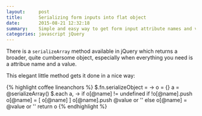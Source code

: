 ```yaml
---
layout:     post
title:      Serializing form inputs into flat object
date:       2015-08-21 12:32:18
summary:    Simple and easy way to get form input attribute names and values as object.
categories: javascript jQuery
---
```


There is a ```serializeArray``` method available in jQuery which returns a broader,
 quite cumbersome object, especially when everything you need is a attribue name and a value.

This elegant little method gets it done in a nice way:


{% highlight coffee lineanchors %}
$.fn.serializeObject = ->
  o = {}
  a = @serializeArray()
  $.each a, ->
    if o[@name] != undefined
      if !o[@name].push
        o[@name] = [ o[@name] ]
      o[@name].push @value or ''
    else
      o[@name] = @value or ''
    return
  o
{% endhighlight %}
